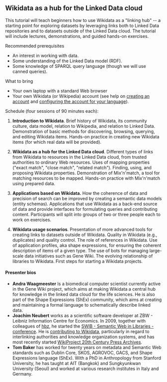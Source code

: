 ## Wikidata as a hub for the Linked Data cloud


This tutorial will teach beginners how to use Wikidata as a "linking hub" -- a starting point for exploring datasets by leveraging links both to Linked Data repositories and to datasets outside of the Linked Data cloud.  The tutorial will include lectures, demonstrations, and guided hands-on exercises.  

Recommended prerequisites
* An interest in working with data.
* Some understanding of the Linked Data model (RDF).
* Some knowledge of SPARQL query language (though we will use canned queries).

What to bring
* Your own laptop with a standard Web browser
* Your own Wikidata (or Wikipedia) account (see help on [creating an account](https://www.wikidata.org/w/index.php?title=Special:CreateAccount) and  [configuring the account for your language](https://www.wikidata.org/wiki/Help:Navigating_Wikidata/User_Options#Language_settings)). 

Schedule (four sessions of 90 minutes each):

1. **Introduction to Wikidata**.  Brief history of Wikidata, its community culture, data model, relation to Wikipedia, and relation to Linked Data. Demonstration of basic methods for discovering, browsing, querying, and editing Wikidata items.  Hands-on practice in creating new Wikidata items (for which real data will be provided).

2. **Wikidata as a hub for the Linked Data cloud**. Different types of links from Wikidata to resources in the Linked Data cloud, from trusted authorities to ordinary Web resources.  Uses of mapping properties ("exact match", "close match", "related match").  Finding, using, and proposing  Wikidata properties.  Demonstration of Mix'n'match, a tool for matching resources to be mapped.  Hands-on practice with Mix'n'match using prepared data.

3. **Applications based on Wikidata.**  How the coherence of data and precision of search can be improved by creating a semantic data models (entity schemas). Applications that use Wikidata as a back-end source of data and provide interfaces for formulating queries and contributing content. Participants will split into groups of two or three people each to work on exercises.

4. **Wikidata usage scenarios**.  Presentation of more advanced tools for creating links to datasets outside of Wikidata. Quality in Wikidata (e.g., duplicates) and quality control.  The role of references in Wikidata.  Use of application profiles, aka shape expressions, for ensuring the coherent description of items of a given type.  The use of bots for managing large-scale data initiatives such as Gene Wiki.  The evolving relationship of libraries to Wikidata.  First steps for starting a Wikidata projects.

#### Presenter bios
* **Andra Waagmeester** Is a biomedical computer scientist currently active in the Gene Wiki project, which aims at making Wikidata a central hub for knowledge in the linked data cloud for the life sciences. He is also part of the Shape Expressions (ShEx) community, which aims at creating and maintaining a formal language to schematically describe linked data.  
* **Joachim Neubert** works as a scientific software developer at ZBW - Leibniz Information Centre for Economics. In 2009, together with colleagues of [hbz](http://www.hbz-nrw.de/), he started the [SWIB - Semantic Web in Libraries - conference](http://swib.org). He is [contributing to Wikidata](https://www.wikidata.org/wiki/User:Jneubert), particularly in regard to interlinking authorities and knowledge organization systems, and has most recently started [WikiProject 20th Century Press Archives](https://www.wikidata.org/wiki/Wikidata:WikiProject_20th_Century_Press_Archives).
* **Tom Baker** has worked for twenty years on metadata and Semantic Web standards such as Dublin Core, SKOS, AGROVOC, GACS, and Shape Expressions language (ShEx).  With a PhD in Anthropology from Stanford University, he has taught at AIT (Bangkok) and Sungkyunkwan University (Seoul) and worked at various research institutes in Italy and Germany.




